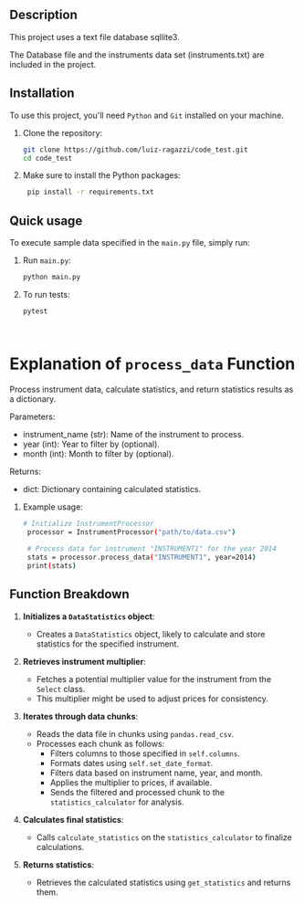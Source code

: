 ## Description

This project uses a text file database sqllite3.

The Database file and the instruments data set (instruments.txt) are included in the project.


## Installation

To use this project, you'll need `Python` and `Git` installed on your machine.

1. Clone the repository:
   
   ```sh
   git clone https://github.com/luiz-ragazzi/code_test.git
   cd code_test
   
2. Make sure to install the Python packages:
   
   ```sh
    pip install -r requirements.txt


## Quick usage

To execute sample data specified in the `main.py` file, simply run:

1. Run `main.py`:
   
   ```sh
   python main.py
   
3. To run tests:
   ```sh
   pytest
   
   


# Explanation of `process_data` Function

  Process instrument data, calculate statistics, and return statistics results as a dictionary.
  
  Parameters:
  - instrument_name (str): Name of the instrument to process.
  - year (int): Year to filter by (optional).
  - month (int): Month to filter by (optional).
  
  Returns:
  - dict: Dictionary containing calculated statistics.


1. Example usage:
   ```sh
   # Initialize InstrumentProcessor
    processor = InstrumentProcessor("path/to/data.csv")
    
    # Process data for instrument "INSTRUMENT1" for the year 2014
    stats = processor.process_data("INSTRUMENT1", year=2014)
    print(stats)


## Function Breakdown

1. **Initializes a `DataStatistics` object**:
   - Creates a `DataStatistics` object, likely to calculate and store statistics for the specified instrument.

2. **Retrieves instrument multiplier**:
   - Fetches a potential multiplier value for the instrument from the `Select` class.
   - This multiplier might be used to adjust prices for consistency.

3. **Iterates through data chunks**:
   - Reads the data file in chunks using `pandas.read_csv`.
   - Processes each chunk as follows:
     - Filters columns to those specified in `self.columns`.
     - Formats dates using `self.set_date_format`.
     - Filters data based on instrument name, year, and month.
     - Applies the multiplier to prices, if available.
     - Sends the filtered and processed chunk to the `statistics_calculator` for analysis.

4. **Calculates final statistics**:
   - Calls `calculate_statistics` on the `statistics_calculator` to finalize calculations.

5. **Returns statistics**:
   - Retrieves the calculated statistics using `get_statistics` and returns them.
